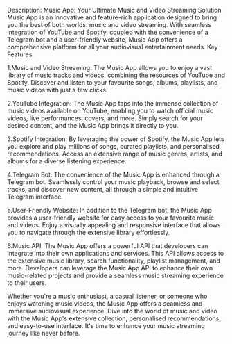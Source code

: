 Description: Music App: Your Ultimate Music and Video Streaming Solution
Music App is an innovative and feature-rich application designed to bring you the best of both worlds: music and video streaming. With seamless integration of YouTube and Spotify, coupled with the convenience of a Telegram bot and a user-friendly website, Music App offers a comprehensive platform for all your audiovisual entertainment needs.
Key Features:

1.Music and Video Streaming: The Music App allows you to enjoy a vast library of music tracks and videos, combining the resources of YouTube and Spotify. Discover and listen to your favourite songs, albums, playlists, and music videos with just a few clicks.

2.YouTube Integration: The Music App taps into the immense collection of music videos available on YouTube, enabling you to watch official music videos, live performances, covers, and more. Simply search for your desired content, and the Music App brings it directly to you.

3.Spotify Integration: By leveraging the power of Spotify, the Music App lets you explore and play millions of songs, curated playlists, and personalised recommendations. Access an extensive range of music genres, artists, and albums for a diverse listening experience.

4.Telegram Bot: The convenience of the Music App is enhanced through a Telegram bot. Seamlessly control your music playback, browse and select tracks, and discover new content, all through a simple and intuitive Telegram interface.

5.User-Friendly Website: In addition to the Telegram bot, the Music App provides a user-friendly website for easy access to your favourite music and videos. Enjoy a visually appealing and responsive interface that allows you to navigate through the extensive library effortlessly.

6.Music API: The Music App offers a powerful API that developers can integrate into their own applications and services. This API allows access to the extensive music library, search functionality, playlist management, and more. Developers can leverage the Music App API to enhance their own music-related projects and provide a seamless music streaming experience to their users.

Whether you're a music enthusiast, a casual listener, or someone who enjoys watching music videos, the Music App offers a seamless and immersive audiovisual experience. Dive into the world of music and video with the Music App's extensive collection, personalised recommendations, and easy-to-use interface. It's time to enhance your music streaming journey like never before.
